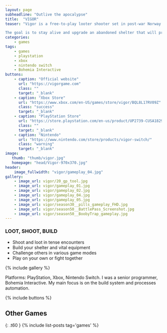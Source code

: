```yaml
---
layout: page
subheadline: "Outlive the apocalypse"
title:  "VIGOR"
teaser: "Vigor is a free-to-play looter shooter set in post-war Norway.

The goal is to stay alive and upgrade an abandoned shelter that will protect the player against the harsh environment. Players called Outlanders, have to seek resources and better equipment during Encounters with other players. Every Encounter has a map that shows players all the exit points, as well as Points of Interest (POIs), such as a radio tower, transformer station, some hideouts, outposts, and houses. The POIs can offer valuable resources to help players upgrade their Shelter and reach its maximum level. Doing so will generate more materials and food to use, as well as reducing the crafting time for weapons and consumables."
categories:
    - games
tags:
    - games
    - playstation
    - xbox
    - nintendo switch
    - Bohemia Interactive
buttons:
    - caption: "Official website"
      url: "https://vigorgame.com"
      class: ""
      target: "_blank"
    - caption: "Xbox Store"
      url: "https://www.xbox.com/en-US/games/store/vigor/BQL8L17RV09Z"
      class: "success"
      target: "_blank"
    - caption: "PlayStation Store"
      url: "https://store.playstation.com/en-us/product/UP2739-CUSA18291_00-VIGORLEADSKU0001"
      class: ""
      target: "_blank"
    - caption: "Nintendo"
      url: "https://www.nintendo.com/store/products/vigor-switch/"
      class: "warning"
      target: "_blank"
image:
   thumb: "thumb/vigor.jpg"
   homepage: "head/Vigor-970x370.jpg"
header:
    image_fullwidth: "vigor/gameplay_04.jpg"
gallery:
    - image_url: vigor/20_gp_tool.jpg
    - image_url: vigor/gameplay_01.jpg
    - image_url: vigor/gameplay_02.jpg
    - image_url: vigor/gameplay_04.jpg
    - image_url: vigor/gameplay_05.jpg
    - image_url: vigor/season30__pills_gameplay_FHD.jpg
    - image_url: vigor/season50__BattlePass_Screenshot.jpg
    - image_url: vigor/season50__BoobyTrap_gameplay.jpg
---
```


### LOOT, SHOOT, BUILD
* Shoot and loot in tense encounters
* Build your shelter and vital equipment
* Challenge others in various game modes
* Play on your own or fight together

{% include gallery %}

Platforms: PlayStation, Xbox, Nintendo Switch. I was a senior programmer, Bohemia Interactive. My main focus is on the build system and processes automation.

{% include buttons %}

## Other Games
{: .t60 }
{% include list-posts tag='games' %}